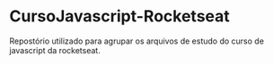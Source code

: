 # CursoJavascript-Rocketseat
Repostório utilizado para agrupar os arquivos de estudo do curso de javascript da rocketseat.
